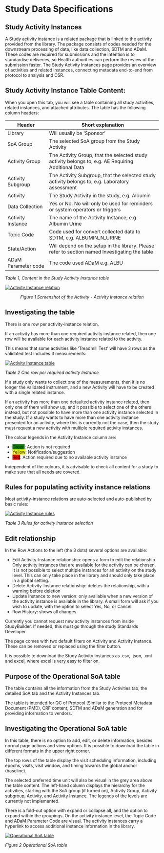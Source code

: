 # Study Data Specifications

## Study Activity Instances

A Study activity instance is a related package that is linked to the activity provided from the library. The package consists of codes needed for the downstream processing of data, like data collection, SDTM and ADaM. These codes are required for submissions and the intention is to standardise deliveries, so Health authorities can perform the review of the submission faster.
The Study Activity Instances page provides an overview of activities and related instances, connecting metadata end-to-end from protocol to analysis and CSR.

## Study Activity Instance Table Content: 

When you open this tab, you will see a table containing all study activities, related instances, and attached attributes. The table has the following column headers:

| Header  | Short explanation   |
|---------|---------------------|
| Library | Will usually be ‘Sponsor’ |
| SoA Group | The selected SoA group from the Study Activity |
| Activity Group | The Activity Group, that the selected study activity belongs to, e.g. AE Requiring Additional Data |
| Activity Subgroup | The Activity Subgroup, that the selected study activity belongs to, e.g. Laboratory assessment |
| Activity | The Study Activity in the study, e.g. Albumin |
| Data Collection | Yes or No. No will only be used for reminders or system operators or triggers |
| Activity Instance | The name of the Activity Instance, e.g. Albumin Urine |
| Topic Code | Code used for convert collected data to SDTM, e.g. ALBUMIN_N_URINE |
| State/Action | Will depend on the setup in the library. Please refer to section named Investigating the table |
| ADaM Parameter code | The code used ADaM e.g. ALBU |

*Table 1, Content in the Study Activity Instance table*


[![Activity Instance relation](~@source/images/user_guides/data_specifications_01.png)](../../../images/user_guides/data_specifications_01.png)

*<p style="text-align: center;">Figure 1 Screenshot of the Activity - Activity Instance relation</p>*

## Investigating the table

There is one row per activity-instance relation.

If an activity has more than one required activity instance related, then one row will be available for each activity instance related to the activity.

This means that some activities like ‘Treadmill Test’ will have 3 rows as the validated test includes 3 measurements:

[![Activity Instance table](~@source/images/user_guides/data_specifications_02.png)](../../../images/user_guides/data_specifications_02.png)

*<p style="text-align: left;">Table 2 One row per required activity Instance</p>*

If a study only wants to collect one of the measurements, then it is no longer the validated instrument, and a new Activity will have to be created with a single related instance.

If an activity has more than one defaulted activity instance related, then only one of them will show up, and it possible to select one of the others instead, but not possible to have more than one activity instance selected in the study. If a study wants to have more than one activity instance presented for an activity, where this is currently not the case, then the study must request a new activity with multiple required activity instances.

The colour legends in the Activity Instance column are:
- <font style="background-color:green;">Green</font>: Action is not required
- <font style="background-color:yellow;">Yellow</font>: Notification/suggestion
- <font style="background-color:red;">Red</font>: Action required due to no available activity instance

Independent of the colours, it is advisable to check all content for a study to make sure that all needs are covered.

## Rules for populating activity instance relations

Most activity-instance relations are auto-selected and auto-published by basic rules:

[![Activity Instance rules](~@source/images/user_guides/data_specifications_03.png)](../../../images/user_guides/data_specifications_03.png)

*<p style="text-align: left;">Table 3 Rules for activity instance selection</p>*

## Edit relationship

In the Row Actions to the left (the 3 dots) several options are available:
- Edit Activity-Instance relationship: opens a form to edit the relationship. Only activity instances that are available for the activity can be chosen. It is not possible to select multiple instances for an activity on the study level. This can only take place in the library and should only take place in a global setting. 
- Delete Activity-Instance relationship: deletes the relationship, with a warning before deletion
- Update Instance to new version: only available when a new version of the activity instance is available in the library. A small form will ask if you wish to update, with the option to select Yes, No, or Cancel.
- Row History: shows all changes

Currently you cannot request new activity instances from inside StudyBuilder. If needed, this must go through the study Standards Developer.

The page comes with two default filters on Activity and Activity Instance. These can be removed or replaced using the filter button.

It is possible to download the Study Activity Instances as .csv, .json, .xml and excel, where excel is very easy to filter on.  


## Purpose of the Operational SoA table

The table contains all the information from the Study Activities tab, the detailed SoA tab and the Activity Instances tab. 

The table is intended for QC of Protocol (Similar to the Protocol Metadata Document (PMD), CRF content, SDTM and ADaM generation and for providing information to vendors.

## Investigating the Operational SoA table

In this table, there is no option to add, edit, or delete information, besides normal page actions and view options. It is possible to download the table in different formats in the upper right corner.

The top rows of the table display the visit scheduling information, including epochs, visits, visit window, and timing towards the global anchor (baseline).

The selected preferred time unit will also be visual in the grey area above the table content.
The left-hand column displays the hierarchy for the activities, starting with the SoA group (if turned on), Activity Group, Activity subgroup, Activity, and Activity Instance. The legends of the levels are currently not implemented.

There is a fold-out option with expand or collapse all, and the option to expand within the groupings.
On the activity instance level, the Topic Code and ADaM Parameter Code are visual. The activity instances carry a hyperlink to access additional instance information in the library.


[![Operational SoA table](~@source/images/user_guides/data_specifications_04.png)](../../../images/user_guides/data_specifications_04.png)

*<p style="text-align: left;">Figure 2 Operational SoA table</p>*




